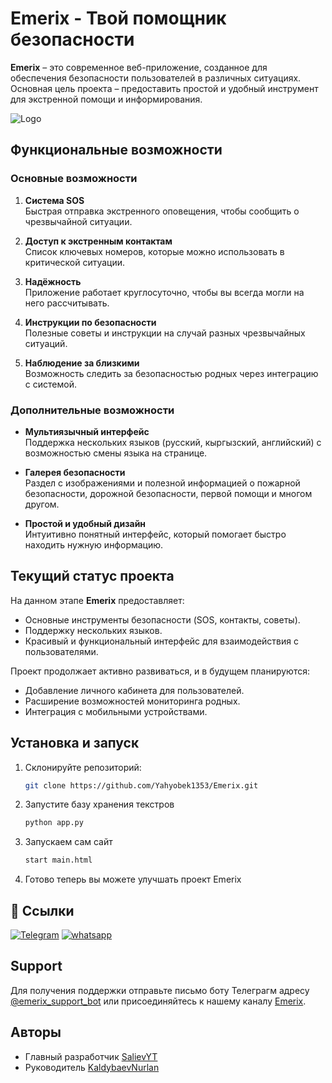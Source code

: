 # Emerix - Твой помощник безопасности

**Emerix** – это современное веб-приложение, созданное для обеспечения безопасности пользователей в различных ситуациях. Основная цель проекта – предоставить простой и удобный инструмент для экстренной помощи и информирования.

![Logo](https://i.ibb.co/h9MkfCQ/image.png)

## Функциональные возможности

### Основные возможности
1. **Система SOS**  
   Быстрая отправка экстренного оповещения, чтобы сообщить о чрезвычайной ситуации.
   
2. **Доступ к экстренным контактам**  
   Список ключевых номеров, которые можно использовать в критической ситуации.
   
3. **Надёжность**  
   Приложение работает круглосуточно, чтобы вы всегда могли на него рассчитывать.

4. **Инструкции по безопасности**  
   Полезные советы и инструкции на случай разных чрезвычайных ситуаций.

5. **Наблюдение за близкими**  
   Возможность следить за безопасностью родных через интеграцию с системой.

### Дополнительные возможности
- **Мультиязычный интерфейс**  
  Поддержка нескольких языков (русский, кыргызский, английский) с возможностью смены языка на странице.
  
- **Галерея безопасности**  
  Раздел с изображениями и полезной информацией о пожарной безопасности, дорожной безопасности, первой помощи и многом другом.

- **Простой и удобный дизайн**  
  Интуитивно понятный интерфейс, который помогает быстро находить нужную информацию.

## Текущий статус проекта

На данном этапе **Emerix** предоставляет:
- Основные инструменты безопасности (SOS, контакты, советы).
- Поддержку нескольких языков.
- Красивый и функциональный интерфейс для взаимодействия с пользователями.

Проект продолжает активно развиваться, и в будущем планируются:
- Добавление личного кабинета для пользователей.
- Расширение возможностей мониторинга родных.
- Интеграция с мобильными устройствами.

## Установка и запуск

1. Склонируйте репозиторий:
   ```bash
   git clone https://github.com/Yahyobek1353/Emerix.git
2. Запустите базу хранения текстров
   ```bash
   python app.py
3. Запускаем сам сайт
   ```bash
   start main.html
4. Готово теперь вы можете улучшать проект Emerix



## 🔗 Ссылки
[![Telegram](https://img.shields.io/badge/Telegram-0A66C2?style=for-the-badge&logo=linkedin&logoColor=white)](https://t.me/salievyt)
[![whatsapp](https://img.shields.io/badge/whatsapp-darc_green?style=for-the-badge&logo=twitter&logoColor=white)](https://api.whatsapp.com/send?phone=996990055445)

## Support

Для получения поддержки отправьте письмо боту Телеграгм адресу [@emerix_support_bot](https://t.me/emerix_support_bot) или присоединяйтесь к нашему каналу [Emerix](https://t.me/emerix_org).



## Авторы

- Главный разработчик [SalievYT](https://t.me/salievyt)
- Руководитель [KaldybaevNurlan](https://api.whatsapp.com/send?phone=996773719301)

